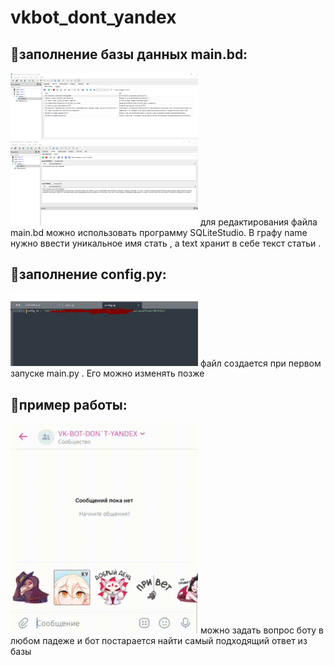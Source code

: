 # vkbot_dont_yandex
 

## 🍪заполнение базы данных main.bd:
<img src="img_git/3.PNG" alt="poc" style="max-width:300px" />
<img src="img_git/4.PNG" alt="poc" style="max-width:300px" />
для редактирования файла main.bd можно использовать программу
SQLiteStudio. В графу name нужно ввести уникальное имя стать ,
а text хранит в себе текст статьи .


## 🍪заполнение config.py:
<img src="img_git/2.PNG" alt="poc" style="max-width:300px" />
файл создается при первом запуске main.py . Его можно изменять позже


## 🍪пример работы:
<img src="img_git/1.gif" alt="poc" style="max-width:300px" />
можно задать вопрос боту в любом падеже и бот постарается найти самый подходящий ответ из базы